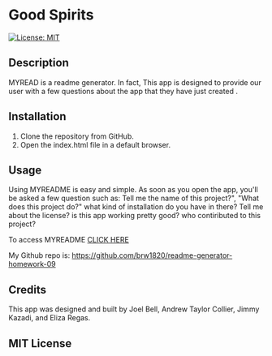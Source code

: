 # Good Spirits

[![License: MIT](https://img.shields.io/badge/License-MIT-yellow.svg)](https://opensource.org/licenses/MIT)

## Description 
MYREAD is a readme generator. In fact, This app is designed to provide our user with a few questions about the app that they have just created .

## Installation

1. Clone the repository from GitHub.
2. Open the index.html file in a default browser.

## Usage 

Using MYREADME is easy and simple. As soon as you open the app, you'll be asked a few question such as:
Tell me the name of this project?",
"What does this project do?"
what kind of installation do you have in there?
Tell me about the license?
is this app working pretty good?
who contiributed to this project?



To access MYREADME 
[CLICK HERE](https://drive.google.com/file/d/1XNasDYJubMwiXSiwWZ7WF0hwMbpq_Q1N/view?usp=sharing)
 
 My Github repo is: https://github.com/brw1820/readme-generator-homework-09
 

## Credits

This app was designed and built by Joel Bell, Andrew Taylor Collier, Jimmy Kazadi, and Eliza Regas. 

## MIT License

